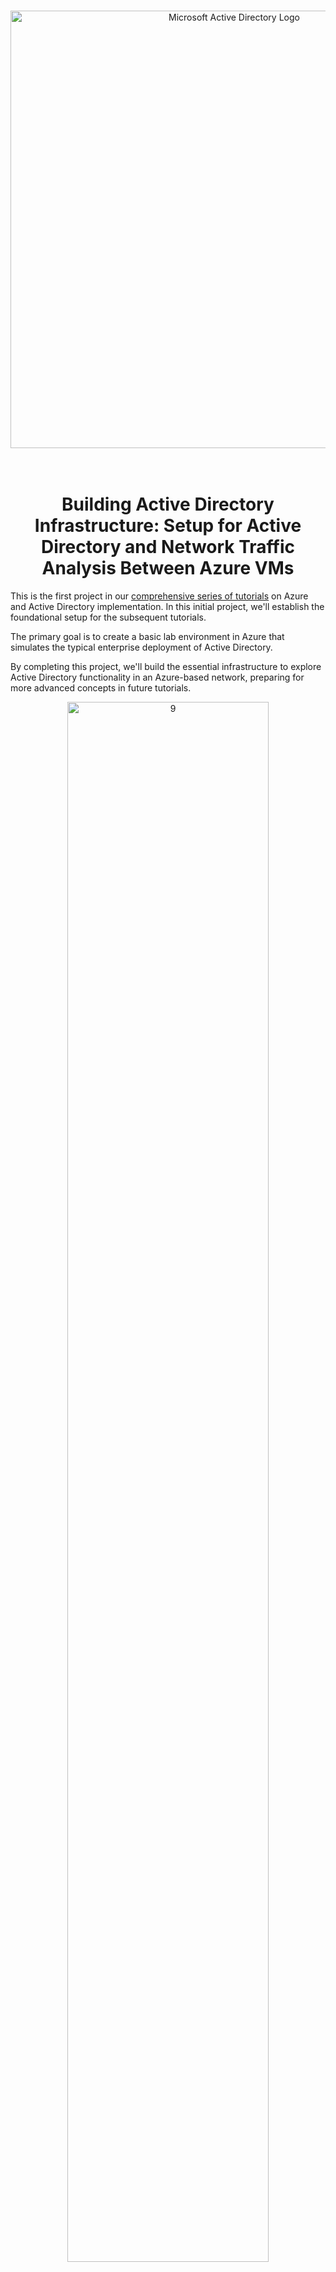 <br>

<p align="center">
<img width="700" src="https://github.com/user-attachments/assets/9b6b0a51-6411-4e01-96c5-1bb31e6fd986" alt="Microsoft Active Directory Logo"/>
<br>

<br>

<br>

<h1 align="center">Building Active Directory Infrastructure: Setup for Active Directory and Network Traffic Analysis Between Azure VMs</h1>

This is the first project in our [comprehensive series of tutorials](https://github.com/vincentchachere/Active-Directory-Deployment-and-Configuration) on Azure and Active Directory implementation. In this initial project, we'll establish the foundational setup for the subsequent tutorials.

The primary goal is to create a basic lab environment in Azure that simulates the typical enterprise deployment of Active Directory.

By completing this project, we'll build the essential infrastructure to explore Active Directory functionality in an Azure-based network, preparing for more advanced concepts in future tutorials.

<p align="center">
<img src="https://github.com/user-attachments/assets/ef89ffa6-e50e-4996-bca1-85925307f212" height="80%" width="80%" alt="9"/><br />

## On-Premises Active Directory Deployed in the Cloud (Azure)
Active Directory essentially manages user accounts, passwords, permissions, and devices at large scale. This tutorial explains how to implement on-premises Active Directory in Azure Virtual Machines.

<ins>The difference between On-Premise Active Directory and Azure Active Directory</ins>:

- `On-Premise Active Directory`: Refers to infrastructure hosted and managed locally within an organization's physical data centers. This requires direct management and maintenance by the organization.

- `Azure Active Directory`: Refers to infrastructure and services provided remotely by Microsoft, hosted on their global data centers. This offers scalable, managed cloud services with remote access.

## Environments and Technologies Used

- Microsoft Azure (Virtual Machines/Compute)
- Remote Desktop
- Active Directory Domain Services
- PowerShell

## Operating Systems Used

- Windows Server 2022
- Windows 10 (21H2)

## High-Level Active Directory Infrastructure Steps

- Create Domain Controller (DC-1)
- Set Domain Controller's (DC-1) NIC Private IP Address to be Static
- Create Client-1 VM
- Test Connectivity Between the Client-1 and Domain Controller (DC-1)

<details>

<summary>

## ⚙️ Part 1: Create Domain Controller (DC-1)

</summary>

### 1. ) Create Domain Controller (DC-1)

First, create a resource group to host the virtual machines: DC-1 (Domain Controller) and Client-1.

<ins>Here are the following configurations</ins>:

  - Resource Group: `Active-Directory-Lab`

  - Virtual Machine Name: `DC-1`

  - Region: `East US`

  - Image: `Windows Server 2022 Datacenter: Azure Edition - x64 Gen2` (*Make sure to choose the correct VM image, or setting up the Domain Controller may fail.*)
   
  - Size: `Standard_D2s_v3 - 2 vcpus, 8 GiB memory ($137.24/month)`

  - Username: `labuser` (*Whatever you want - Just remember it*)

  - Password: `Whatever you want - Just remember it`

  - Check: `The Two Licensing Boxes` at the bottom

  - Go To: `Networking` Tab to create your Virtual Network and Subnet

<img width="800" alt="isolated" src="https://github.com/user-attachments/assets/f4af6123-245c-4ec0-809f-cd0b0109e4cf">

<br>
<br>
<br>

<ins>Within your Network tab</ins>:

  - Virtual Network: `Active-Directory-Vnet`

  - *The Subnet will create itself*

  - Click: `Review + Create`

    Then..

  - Click:  `Create`

<img width="800" alt="isolated" src="https://github.com/user-attachments/assets/0eccc2b2-0b13-4351-8315-b84b42e26d1a">

<br>

</details>

<details>

<summary>

## ⚙️ Part 2: Set DC-1's NIC Private IP Address to be Static

</summary>

### 2. ) Set DC-1's NIC Private IP Address to be Static

 - Resource Group: `Active-Directory-Lab` > VM: `DC-1` > `Network Settings` > Network Interface: `dc-1335_z1` > `ipconfig1`
	   
<img width="800" alt="isolated" src="https://github.com/user-attachments/assets/fd418504-f33c-4938-b41d-52e5326486b7">

<br>
<br>
<br>

<ins>Setting DC-1’s Private IP address to be static</ins>:

- Resource Group: `Active-Directory-Lab` > VM: `DC-1` > `Network Settings` > Network Interface: `dc-1335_z1` > `ipconfig1`

  - Select: `Static`

  - Click: `Save`

<img width="800" alt="isolated" src="https://github.com/user-attachments/assets/c017c1de-e443-4abe-963b-ede58dceb837">

<br>

</details>

<details>

<summary>

## ⚙️ Part 3: Create Client-1 VM

</summary>

### 3. ) Create Client-1 VM

*You may need to wait a bit for the VNET (Active-Directory-Vnet) to be created.*

<ins>Similar to creating your domain controller, here are the Client-1 Configurations</ins>:

- Resource Group: `Active-Directory-Lab` (Same as your Domain Controller: DC-1)

- Virtual Machine Name: `Client-1`

- Region: `East US` (Same as your Domain Controller: DC-1)

- Image: `Windows 10 Pro, version 22H2 - x64 Gen2`

- Size: `Standard_D2s_v3 - 2 vcpus, 8 GiB memory ($70.08/month)` (Same as your Domain Controller: DC-1)

- Username: `Use the same one you used for you Domain Controller` for simplicity sake

- Password: `Use the same one you used for you Domain Controller` for simplicity sake

- Check: `The Licensing Boxe` at the bottom

- Go To: `Networking` Tab to select the same VNET as your domain controller (DC-1)

<img width="800" alt="isolated" src="https://github.com/user-attachments/assets/d68b9dde-7cf9-4c3b-9a3b-54b07117a782">

<br>

</details>

<details>

<summary>

## ⚙️ Part 4: Test Connectivity Between Client-1 and DC-1

</summary>

### 4.) Test Connectivity Between Client-1 and DC-1

- Remote Desktop (RDP) into: `Client-1` (labuser)

- Once Inside Client-1 Open: `PowerShell`

- Perpetual Ping: `DC-1's private IP Address`

  - Type In: `ping 10.1.0.4 -t`

*The ping request continually times out due to the firewall settings.*

*To fix this, we need to enable the two ICMPv4 inbound rules on DC-1's local Windows firewall.*

<img width="800" alt="isolated" src="https://github.com/user-attachments/assets/9006e012-66c0-4e64-9ce7-0554e78a861d">

<br>
<br>
<br>

<ins>Test Connectivity Between Client-1 and the DC-1</ins>:

- Remote Desktop (RDP) into: `DC-1`

- Search: `wf.msc` (Windows Firewall - Microsoft)

*Look for the rules with Core Networking Diagnostics - ICMP Echo Request (ICMPv4-In)*

- Enable: `Both ICMPv4 Inbound Rules` (There are <ins>two</ins> you need to enable)

*They should have two green check marks next to them when you enable them just like the others.*

<img width="800" alt="isolated" src="https://github.com/user-attachments/assets/3b0ec287-a457-4508-a08c-fb6c0c3b1c39">

<br>
<br>
<br>

<ins>Test Connectivity Between Client-1 and the DC-1</ins>:

- Log back into: `Client-1`

*Notice the command line will automatically begin pinging DC-1 successfully*

<img width="800" alt="isolated" src="https://github.com/user-attachments/assets/58978843-73c7-47b5-a4d9-d4ff062487fc">

</details>

<h2 align="center">Final Thoughts</h2> 

In this lab, we deployed on-premises Active Directory in the cloud using Azure Virtual Machines. This foundational setup, including the creation of a Domain Controller (DC-1) and Client-1 VM with tested connectivity, establishing the basic infrastructure for simulating enterprise-level Active Directory in Azure.

To continue building on this lab, check out the [next tutorial](https://github.com/vincentchachere/Active-Directory-Deployment-and-Configuration) within this series, where we’ll dive deeper into deploying, configuring, and expanding Active Directory functionality.

Thank you for following along with this project. Your time and effort in learning and implementing these concepts are greatly appreciated.

☎️ For questions or to connect you can reach me at: www.linkedin.com/in/vincentchachere
